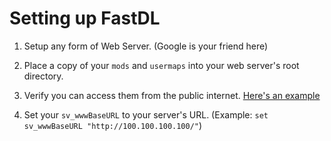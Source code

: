 # Setting up FastDL

1. Setup any form of Web Server. (Google is your friend here)

2. Place a copy of your `mods` and `usermaps` into your web server's root directory.

3. Verify you can access them from the public internet. [Here's an example](http://fastdl.cmh.pw/t4)

4. Set your `sv_wwwBaseURL` to your server's URL. (Example: `set sv_wwwBaseURL "http://100.100.100.100/"`)